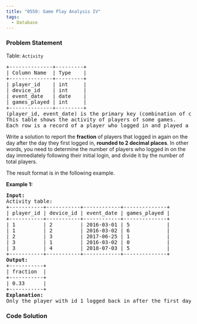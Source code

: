 ```yaml
---
title: "0550: Game Play Analysis IV"
tags:
  - Database
---
```

### Problem Statement

<p>Table: <code>Activity</code></p>

<pre>
+--------------+---------+
| Column Name  | Type    |
+--------------+---------+
| player_id    | int     |
| device_id    | int     |
| event_date   | date    |
| games_played | int     |
+--------------+---------+
(player_id, event_date) is the primary key (combination of columns with unique values) of this table.
This table shows the activity of players of some games.
Each row is a record of a player who logged in and played a number of games (possibly 0) before logging out on someday using some device.
</pre>



<p>Write a solution to report the <strong>fraction</strong> of players that logged in again on the day after the day they first logged in, <strong>rounded to 2 decimal places</strong>. In other words, you need to determine the number of players who logged in on the day immediately following their initial login, and divide it by the number of total players.</p>

<p>The result format is in the following example.</p>


<p><strong class="example">Example 1:</strong></p>

<pre>
<strong>Input:</strong> 
Activity table:
+-----------+-----------+------------+--------------+
| player_id | device_id | event_date | games_played |
+-----------+-----------+------------+--------------+
| 1         | 2         | 2016-03-01 | 5            |
| 1         | 2         | 2016-03-02 | 6            |
| 2         | 3         | 2017-06-25 | 1            |
| 3         | 1         | 2016-03-02 | 0            |
| 3         | 4         | 2018-07-03 | 5            |
+-----------+-----------+------------+--------------+
<strong>Output:</strong> 
+-----------+
| fraction  |
+-----------+
| 0.33      |
+-----------+
<strong>Explanation:</strong> 
Only the player with id 1 logged back in after the first day he had logged in so the answer is 1/3 = 0.33
</pre>


### Code Solution

```python

```
